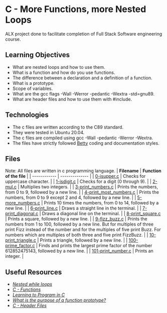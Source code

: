 # C - More Functions, more Nested Loops
ALX project done to facilitate completion of Full Stack Software engineering course.

## Learning Objectives
* What are nested loops and how to use them.
* What is a function and how do you use functions.
* The difference between a declaration and a definition of a function.
* What is a prototype.
* Scope of variables.
* What are the gcc flags -Wall -Werror -pedantic -Wextra -std=gnu89.
* What are header files and how to use them with #include.

## Technologies
* The c files are written according to the C89 standard.
* They were tested in Ubuntu 20.04.
* The c files are compiled using gcc -Wall -pedantic -Werror -Wextra.
* The files have strictly followed [Betty](https://github.com/holbertonschool/Betty) coding and documentation styles.

## Files
Note: All files are written in c programming language.
| **Filename** | **Function of the file** |
| ------------ | -------------- |
| [0-isupper.c](https://github.com/MamaiTheCoder/alx-low_level_programming/blob/master/0x04-more_functions_nested_loops/0-isupper.c) | Checks for uppercase character. |
| [1-isdigit.c](https://github.com/MamaiTheCoder/alx-low_level_programming/blob/master/0x04-more_functions_nested_loops/1-isdigit.c) | Checks for a digit (0 through 9). |
| [2-mul.c](https://github.com/MamaiTheCoder/alx-low_level_programming/blob/master/0x04-more_functions_nested_loops/2-mul.c) | Multiplies two integers. |
| [3-print_numbers.c](https://github.com/MamaiTheCoder/alx-low_level_programming/blob/master/0x04-more_functions_nested_loops/3-print_numbers.c) | Prints the numbers, from 0 to 9, followed by a new line. |
| [4-print_most_numbers.c](https://github.com/MamaiTheCoder/alx-low_level_programming/blob/master/0x04-more_functions_nested_loops/4-print_most_numbers.c) | Prints the numbers, from 0 to 9 except 2 and 4, followed by a new line. |
| [5-more_numbers.c](https://github.com/MamaiTheCoder/alx-low_level_programming/blob/master/0x04-more_functions_nested_loops/5-more_numbers.c) | Prints 10 times the numbers, from 0 to 14, followed by a new line. |
| [6-print_line.c](https://github.com/MamaiTheCoder/alx-low_level_programming/blob/master/0x04-more_functions_nested_loops/6-print_line.c) | Draws a straight line in the terminal. |
| [7-print_diagonal.c](https://github.com/MamaiTheCoder/alx-low_level_programming/blob/master/0x04-more_functions_nested_loops/7-print_diagonal.c) | Draws a diagonal line on the terminal. |
| [8-print_square.c](https://github.com/MamaiTheCoder/alx-low_level_programming/blob/master/0x04-more_functions_nested_loops/8-print_square.c) | Prints a square, followed by a new line. |
| [9-fizz_buzz.c](https://github.com/MamaiTheCoder/alx-low_level_programming/blob/master/0x04-more_functions_nested_loops/9-fizz_buzz.c) | Prints the numbers from 1 to 100, followed by a new line. But for multiples of three print Fizz instead of the number and for the multiples of five print Buzz. For numbers which are multiples of both three and five print FizzBuzz. |
| [10-print_triangle.c](https://github.com/MamaiTheCoder/alx-low_level_programming/blob/master/0x04-more_functions_nested_loops/10-print_triangle.c) | Prints a triangle, followed by a new line. |
| [100-prime_factor.c](https://github.com/MamaiTheCoder/alx-low_level_programming/blob/master/0x04-more_functions_nested_loops/100-prime_factor.c) | Finds and prints the largest prime factor of the number 612852475143, followed by a new line. |
| [101-print_number.c](https://github.com/MamaiTheCoder/alx-low_level_programming/blob/master/0x04-more_functions_nested_loops/101-print_number.c) | Prints an integer. |

## Useful Resources
* [*Nested while loops*](https://www.youtube.com/watch?v=Z3iGeQ1gIss)
* [*C - Functions*](https://www.tutorialspoint.com/cprogramming/c_functions.htm)
* [*Learning to Program in C*](https://www.youtube.com/watch?v=qMlnFwYdqIw)
* [*What is the purpose of a function prototype?*](https://www.geeksforgeeks.org/what-is-the-purpose-of-a-function-prototype/)
* [*C - Header Files*](https://www.tutorialspoint.com/cprogramming/c_header_files.htm)
